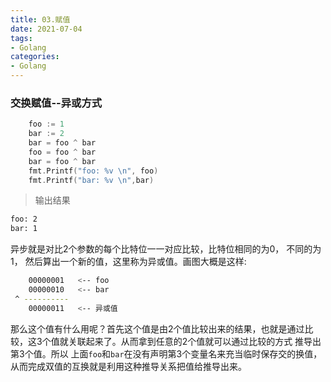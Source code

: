 ```yaml
---
title: 03.赋值
date: 2021-07-04
tags:
- Golang
categories:
- Golang
---
```

### 交换赋值--异或方式
``` go title=示例代码
    foo := 1
    bar := 2
    bar = foo ^ bar
    foo = foo ^ bar
    bar = foo ^ bar
    fmt.Printf("foo: %v \n", foo)
    fmt.Printf("bar: %v \n",bar)
```
> 输出结果
``` bash title=输出结果
foo: 2 
bar: 1 
```
<!-- more -->
异步就是对比2个参数的每个比特位一一对应比较，比特位相同的为0， 不同的为1， 然后算出一个新的值，这里称为异或值。画图大概是这样:
``` bash title=示例图
    00000001   <-- foo
    00000010   <-- bar
 ^ ----------
    00000011   <-- 异或值
```
那么这个值有什么用呢？首先这个值是由2个值比较出来的结果，也就是通过比较，这3个值就关联起来了。从而拿到任意的2个值就可以通过比较的方式
推导出第3个值。所以 上面`foo`和`bar`在没有声明第3个变量名来充当临时保存交的换值，从而完成双值的互换就是利用这种推导关系把值给推导出来。